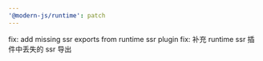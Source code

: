 ```yaml
---
'@modern-js/runtime': patch
---
```


fix: add missing ssr exports from runtime ssr plugin
fix: 补充 runtime ssr 插件中丢失的 ssr 导出
